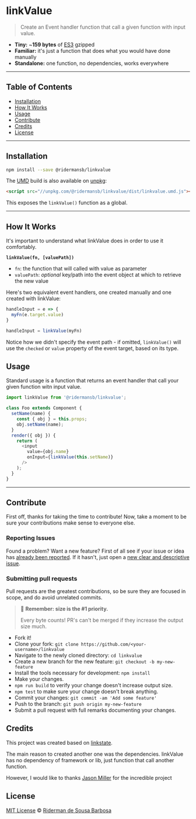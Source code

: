 # linkValue

> Create an Event handler function that call a given function with input value.

-   **Tiny:** ~**159 bytes** of [ES3](https://unpkg.com/linkvalye) gzipped
-   **Familiar:** it's just a function that does what you would have done manually
-   **Standalone:** one function, no dependencies, works everywhere

* * *

## Table of Contents

-   [Installation](#installation)
-   [How It Works](#how-it-works)
-   [Usage](#usage)
-   [Contribute](#contribute)
-   [Credits](#credits)
-   [License](#license)

* * *

## Installation

```sh
npm install --save @ridermansb/linkvalue
```

The [UMD](https://github.com/umdjs/umd) build is also available on [unpkg](https://unpkg.com/linkvalue/dist/linkvalue.umd.js):

```html
<script src="//unpkg.com/@ridermansb/linkvalue/dist/linkvalue.umd.js"></script>
```

This exposes the `linkValue()` function as a global.

* * *

## How It Works

It's important to understand what linkValue does in order to use it comfortably.

**`linkValue(fn, [valuePath])`**

- `fn`: the function that will called with value as parameter
- `valuePath`: _optional_ key/path into the event object at which to retrieve the new value


Here's two equivalent event handlers, one created manually and one created with linkValue:

```js
handleInput = e => {
  myFn(e.target.value)
}

handleInput = linkValue(myFn)
```

Notice how we didn't specify the event path - if omitted, `linkValue()` will use the `checked` or `value` property of the event target, based on its type.

## Usage

Standard usage is a function that returns an event handler that call your given function witn input value.

```js
import linkValue from '@ridermansb/linkvalue';

class Foo extends Component {
  setName(name) {
    const { obj } = this.props;
    obj.setName(name);
  }
  render({ obj }) {
    return (
      <input
        value={obj.name}
        onInput={linkValue(this.setName)}
      />
    );
  }
}
```

* * *

## Contribute

First off, thanks for taking the time to contribute!
Now, take a moment to be sure your contributions make sense to everyone else.

### Reporting Issues

Found a problem? Want a new feature? First of all see if your issue or idea has [already been reported](../../issues).
If it hasn't, just open a [new clear and descriptive issue](../../issues/new).

### Submitting pull requests

Pull requests are the greatest contributions, so be sure they are focused in scope, and do avoid unrelated commits.

> 💁 **Remember: size is the #1 priority.**
>
> Every byte counts! PR's can't be merged if they increase the output size much.

-   Fork it!
-   Clone your fork: `git clone https://github.com/<your-username>/linkvalue`
-   Navigate to the newly cloned directory: `cd linkvalue`
-   Create a new branch for the new feature: `git checkout -b my-new-feature`
-   Install the tools necessary for development: `npm install`
-   Make your changes.
-   `npm run build` to verify your change doesn't increase output size.
-   `npm test` to make sure your change doesn't break anything.
-   Commit your changes: `git commit -am 'Add some feature'`
-   Push to the branch: `git push origin my-new-feature`
-   Submit a pull request with full remarks documenting your changes.

## Credits

This project was created based on [linkstate][linkstate].

The main reason to created another one was the dependencies. linkValue has no dependency of framework or lib, just function that call another function.

However, I would like to thanks [Jason Miller](https://jasonformat.com/) for the incredible project 

## License

[MIT License](LICENSE.md) © [Riderman de Sousa Barbosa](http://ridermansb.github.io/)

[linkstate]: https://github.com/developit/linkstate
